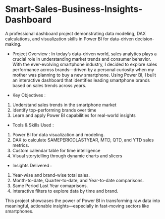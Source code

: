 # Smart-Sales-Business-Insights-Dashboard
A professional dashboard project demonstrating data modeling, DAX calculations, and visualization skills in Power BI for data-driven decision-making.

* Project Overview :
In today’s data-driven world, sales analytics plays a crucial role in understanding market trends and consumer behavior. With the ever-evolving smartphone industry, I decided to explore sales performance across brands—driven by a personal curiosity when my mother was planning to buy a new smartphone.
Using Power BI, I built an interactive dashboard that identifies leading smartphone brands based on sales trends across years.

* Key Objectives :
1. Understand sales trends in the smartphone market
2. Identify top-performing brands over time
3. Learn and apply Power BI capabilities for real-world insights

* Tools & Skills Used :
1. Power BI for data visualization and modeling.
2. DAX to calculate SAMEPERIODLASTYEAR, MTD, QTD, and YTD sales metrics.
3. Custom calendar table for time intelligence
4. Visual storytelling through dynamic charts and slicers

* Insights Delivered :
1. Year-wise and brand-wise total sales.
2. Month-to-date, Quarter-to-date, and Year-to-date comparisons.
3. Same Period Last Year comaprisons.
4. Interactive filters to explore data by time and brand.

This project showcases the power of Power BI in transforming raw data into meaningful, actionable insights—especially in fast-moving sectors like smartphones.

